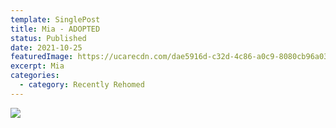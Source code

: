 ```yaml
---
template: SinglePost
title: Mia - ADOPTED
status: Published
date: 2021-10-25
featuredImage: https://ucarecdn.com/dae5916d-c32d-4c86-a0c9-8080cb96a03d/-/crop/628x416/0,60/-/preview/
excerpt: Mia
categories:
  - category: Recently Rehomed
---
```



![](https://ucarecdn.com/3cfc5c7a-ba8b-45a9-b75b-98aae41775f2/)